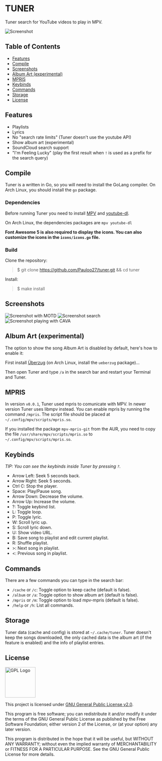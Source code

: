 # TUNER

Tuner search for YouTube videos to play in MPV.

![Screenshot](https://i.imgur.com/REvt9Kw.png)

## Table of Contents

- [Features](#features)
- [Compile](#compile)
- [Screenshots](#screenshots)
- [Album Art (experimental)](#album-art-experimental)
- [MPRIS](#mpris)
- [Keybinds](#keybinds)
- [Commands](#commands)
- [Storage](#storage)
- [License](#license)

## Features

- Playlists
- Lyrics
- No "search rate limits" (Tuner doesn't use the youtube API)
- Show album art (experimental)
- SoundCloud search support
- "I'm Feeling Lucky" (play the first result when `!` is used as a prefix for the
search query)

## Compile

Tuner is a written in Go, so you will need to install the GoLang compiler. On 
Arch Linux, you should install the `go` package.

### Dependencies

Before running Tuner you need to install 
[MPV](https://github.com/mpv-player/mpv) and
[youtube-dl](https://github.com/ytdl-org/youtube-dl/).

On Arch Linux, the dependencies packages are `mpv youtube-dl`


**Font Awesome 5 is also required to display the icons. You can also customize
the icons in the `icons/icons.go` file.**

### Build

Clone the repository: 
> $ git clone https://github.com/Pauloo27/tuner.git && cd tuner

Install:
> $ make install

## Screenshots

![Screenshot with MOTD](https://i.imgur.com/9f6XonE.png)
![Screenshot search](https://i.imgur.com/7KRlSnS.jpg)
![Screenshot playing with CAVA](https://i.imgur.com/YGhMcwK.jpg)

## Album Art (experimental)

The option to show the song Album Art is disabled by default, here's how to 
enable it:

First install [Überzug](https://github.com/seebye/ueberzug) 
(on Arch Linux, install the `ueberzug` package)...

Then open Tuner and type `/a` in the search bar and restart your Terminal and 
Tuner.

## MPRIS

In version `v0.0.1`, Tuner used mpris to comunicate with MPV. In newer version
Tuner uses libmpv instead. You can enable mpris by running the command `/mpris`.
The script file should be placed at `~/.config/mpv/scripts/mpris.so`.

If you installed the package `mpv-mpris-git` from the AUR, you need to copy the
file `/usr/share/mpv/scripts/mpris.so` to `~/.config/mpv/scripts/mpris.so`.

## Keybinds

_TIP: You can see the keybinds inside Tuner by pressing `?`._

- Arrow Left: Seek 5 seconds back.
- Arrow Right: Seek 5 seconds.
- Ctrl C: Stop the player.
- Space: Play/Pause song.
- Arrow Down: Decrease the volume.
- Arrow Up: Increase the volume.
- ?: Toggle keybind list.
- L: Toggle loop.
- P: Toggle lyric.
- W: Scroll lyric up.
- S: Scroll lyric down.
- U: Show video URL.
- B: Save song to playlist and edit current playlist.
- R: Shuffle playlist.
- \>: Next song in playlist.
- <: Previous song in playlist.

## Commands

There are a few commands you can type in the search bar:

- `/cache` or `/c`: Toggle option to keep cache (default is false).
- `/album` or `/a`: Toggle option to show album art (default is false).
- `/mpris` or `/m`: Toggle option to load mpv-mpris (default is false).
- `/help` or `/h`: List all commands.

## Storage

Tuner data (cache and config) is stored at `~/.cache/tuner`. Tuner doesn't keep
the songs downloaded, the only cached data is the album art (if the feature is
enabled) and the info of playlist entries.

## License

<img src="https://i.imgur.com/AuQQfiB.png" alt="GPL Logo" height="100px" />

This project is licensed under [GNU General Public License v2.0](./LICENSE).

This program is free software; you can redistribute it and/or modify 
it under the terms of the GNU General Public License as published by 
the Free Software Foundation; either version 2 of the License, or
(at your option) any later version.

This program is distributed in the hope that it will be useful,
but WITHOUT ANY WARRANTY; without even the implied warranty of
MERCHANTABILITY or FITNESS FOR A PARTICULAR PURPOSE. See the
GNU General Public License for more details.
